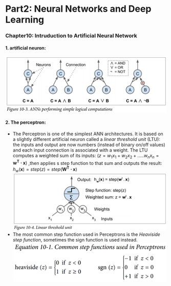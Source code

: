 <script type="text/javascript" src="http://cdn.mathjax.org/mathjax/latest/MathJax.js?config=default"></script>

# Part2: Neural Networks and Deep Learning
### Chapter10: Intruduction to Artificial Neural Network
#### 1. artificial neuron:
![artifical neuron](./images1/artificial_neuron.png)
#### 2. The perceptron:
- The Perceptron is one of the simplest ANN architectures. It is based on a slightly different artificial neuron called a *linear threshold unit* (LTU): the inputs and output are now numbers (instead of binary on/off values) and each input connection is associated with a weight. The LTU computes a weighted sum of its inputs: $(z = w_1x_1+w_2x_2 + .....w_nx_n = \bm{w^T\cdot{x}})$ ,then applies s step function to that sum and outputs the result: $h_w(\bm{x}) = step(z) = step(\bm{W^T\cdot{x}})$
![Linear threshold unit](./images1/linear_threshold_unit.png)
- The most common step function used in Perceptrons is the *Heaviside step function*, sometimes the sign function is used instead.
![step function](./images1/step_function.png)


